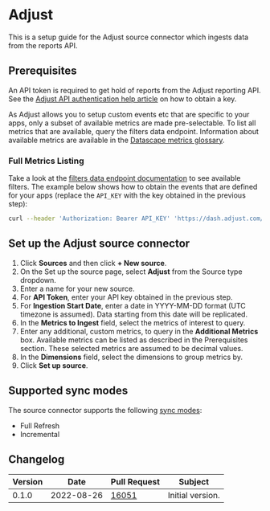 # Adjust

This is a setup guide for the Adjust source connector which ingests data from the reports API.

## Prerequisites

An API token is required to get hold of reports from the Adjust reporting API. See the
[Adjust API authentication help article](https://help.adjust.com/en/article/report-service-api-authentication)
on how to obtain a key.

As Adjust allows you to setup custom events etc that are specific to your apps, only a subset of
available metrics are made pre-selectable. To list all metrics that are available, query the filters
data endpoint. Information about available metrics are available in the
[Datascape metrics glossary](https://help.adjust.com/en/article/datascape-metrics-glossary).

### Full Metrics Listing

Take a look at the
[filters data endpoint documentation](https://help.adjust.com/en/article/filters-data-endpoint) to
see available filters. The example below shows how to obtain the events that are defined for your
apps (replace the `API_KEY` with the key obtained in the previous step):

```sh
curl --header 'Authorization: Bearer API_KEY' 'https://dash.adjust.com/control-center/reports-service/filters_data?required_filters=event_metrics' | jq
```

## Set up the Adjust source connector

1. Click **Sources** and then click **+ New source**.
2. On the Set up the source page, select **Adjust** from the Source type dropdown.
3. Enter a name for your new source.
4. For **API Token**, enter your API key obtained in the previous step.
5. For **Ingestion Start Date**, enter a date in YYYY-MM-DD format (UTC timezone is assumed). Data
   starting from this date will be replicated.
6. In the **Metrics to Ingest** field, select the metrics of interest to query.
7. Enter any additional, custom metrics, to query in the **Additional Metrics** box. Available
   metrics can be listed as described in the Prerequisites section. These selected metrics are
   assumed to be decimal values.
8. In the **Dimensions** field, select the dimensions to group metrics by.
9. Click **Set up source**.

## Supported sync modes

The source connector supports the following
[sync modes](https://docs.airbyte.com/cloud/core-concepts#connection-sync-modes):

- Full Refresh
- Incremental

## Changelog

| Version | Date       | Pull Request                                             | Subject          |
| ------- | ---------- | -------------------------------------------------------- | ---------------- |
| 0.1.0   | 2022-08-26 | [16051](https://github.com/airbytehq/airbyte/pull/16051) | Initial version. |
